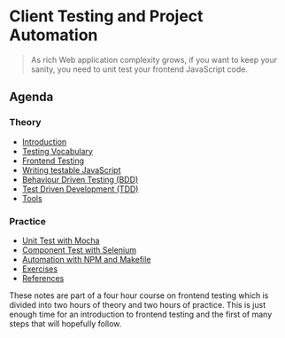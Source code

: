 # Client Testing and Project Automation

> As rich Web application complexity grows, if you want to keep your sanity, you need to unit test your frontend JavaScript code.

## Agenda
### Theory
- [Introduction](articles/introduction.md)
- [Testing Vocabulary](articles/testing-vocabulary.md)
- [Frontend Testing](articles/frontend-testing.md)
- [Writing testable JavaScript](articles/writing-testable-javascript.md)
- [Behaviour Driven Testing (BDD)](articles/bdd.md)
- [Test Driven Development (TDD)](articles/tdd.md)
- [Tools](articles/tools.md)

### Practice

- [Unit Test with Mocha](articles/unit-test.md)
- [Component Test with Selenium](articles/selenium.md)
- [Automation with NPM and Makefile](articles/automation.md)
- [Exercises](articles/exercises.md)
- [References](articles/references.md)

These notes are part of a four hour course on frontend testing which is divided into two hours of theory and two hours of practice.
This is just enough time for an introduction to frontend testing and the first of many steps that will hopefully follow.
